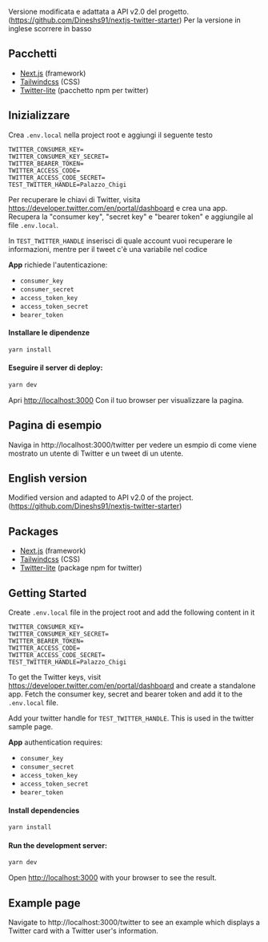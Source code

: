 Versione modificata e adattata a API v2.0 del progetto. (https://github.com/Dineshs91/nextjs-twitter-starter)
Per la versione in inglese scorrere in basso

## Pacchetti

- [Next.js](https://nextjs.org/docs) (framework)
- [Tailwindcss](https://tailwindcss.com/docs) (CSS)
- [Twitter-lite](https://github.com/draftbit/twitter-lite) (pacchetto npm per twitter)

## Inizializzare
Crea `.env.local` nella project root e aggiungi il seguente testo

```
TWITTER_CONSUMER_KEY=
TWITTER_CONSUMER_KEY_SECRET=
TWITTER_BEARER_TOKEN=
TWITTER_ACCESS_CODE=
TWITTER_ACCESS_CODE_SECRET=
TEST_TWITTER_HANDLE=Palazzo_Chigi
```

Per recuperare le chiavi di Twitter, visita https://developer.twitter.com/en/portal/dashboard e crea una app. Recupera la "consumer key", "secret key" e "bearer token" e aggiungile al file `.env.local`.

In `TEST_TWITTER_HANDLE` inserisci di quale account vuoi recuperare le informazioni, mentre per il tweet c'è una variabile nel codice

**App** richiede l'autenticazione:

- `consumer_key`
- `consumer_secret`
- `access_token_key`
- `access_token_secret`
- `bearer_token`

#### Installare le dipendenze

```bash
yarn install
```

#### Eseguire il server di deploy:

```bash
yarn dev
```

Apri [http://localhost:3000](http://localhost:3000) Con il tuo browser per visualizzare la pagina.

## Pagina di esempio

Naviga in http://localhost:3000/twitter per vedere un esmpio di come viene mostrato un utente di Twitter e un tweet di un utente.

## English version

Modified version and adapted to API v2.0 of the project. (https://github.com/Dineshs91/nextjs-twitter-starter)

## Packages
- [Next.js](https://nextjs.org/docs) (framework)
- [Tailwindcss](https://tailwindcss.com/docs) (CSS)
- [Twitter-lite](https://github.com/draftbit/twitter-lite) (package npm for twitter)

## Getting Started
Create `.env.local` file in the project root and add the following content in it

```
TWITTER_CONSUMER_KEY=
TWITTER_CONSUMER_KEY_SECRET=
TWITTER_BEARER_TOKEN=
TWITTER_ACCESS_CODE=
TWITTER_ACCESS_CODE_SECRET=
TEST_TWITTER_HANDLE=Palazzo_Chigi
```

To get the Twitter keys, visit https://developer.twitter.com/en/portal/dashboard and create a standalone app. Fetch the consumer key, secret and bearer token and add it to the `.env.local` file.

Add your twitter handle for `TEST_TWITTER_HANDLE`. This is used in the twitter sample page.

**App** authentication requires:

- `consumer_key`
- `consumer_secret`
- `access_token_key`
- `access_token_secret`
- `bearer_token`

#### Install dependencies

```bash
yarn install
```

#### Run the development server:

```bash
yarn dev
```

Open [http://localhost:3000](http://localhost:3000) with your browser to see the result.


## Example page

Navigate to http://localhost:3000/twitter to see an example which displays a Twitter card with a Twitter user's information.